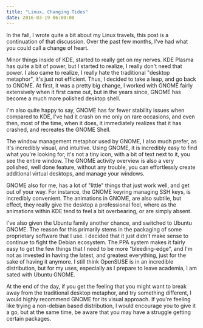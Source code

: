 ```yaml
---
title: "Linux, Changing Tides"
date: 2016-03-19 06:00:00
---
```

In the fall, I wrote quite a bit about my Linux travels, this post is a continuation of that discussion. Over the past few months, I've had what you could call a change of heart.

Minor things inside of KDE, started to really get on my nerves. KDE Plasma has quite a bit of power, but I started to realize, I really don't need that power. I also came to realize, I really hate the traditional "desktop metaphor", it's just not efficient. Thus, I decided to take a leap, and go back to GNOME. At first, it was a pretty big change, I worked with GNOME fairly extensively when it first came out, but in the years since, GNOME has become a much more polished desktop shell.

I'm also quite happy to say, GNOME has far fewer stability issues when compared to KDE, I've had it crash on me only on rare occasions, and even then, most of the time, when it does, it immediately realizes that it has crashed, and recreates the GNOME Shell.

The window management metaphor used by GNOME, I also much prefer, as it's incredibly visual, and intuitive. Using GNOME, it is incredibly easy to find what you're looking for, it's not a tiny icon, with a bit of text next to it, you see the entire window. The GNOME activity overview is also a very polished, well done feature, without any trouble, you can effortlessly create additional virtual desktops, and manage your windows.

GNOME also for me, has a lot of "little" things that just work well, and get out of your way. For instance, the GNOME keyring managing SSH keys, is incredibly convenient. The animations in GNOME, are also subtile, but effect, they really give the desktop a professional feel, where as the animations within KDE tend to feel a bit overbearing, or are simply absent.  

I've also given the Ubuntu family another chance, and switched to Ubuntu GNOME. The reason for this primarily stems in the packaging of some proprietary software that I use. I decided that it just didn't make sense to continue to fight the Debian ecosystem. The PPA system makes it fairly easy to get the few things that I need to be more "bleeding-edge", and I'm not as invested in having the latest, and greatest everything, just for the sake of having it anymore. I still think OpenSUSE is in an incredible distribution, but for my uses, especially as I prepare to leave academia, I am sated with Ubuntu GNOME.

At the end of the day, if you get the feeling that you might want to break away from the traditional desktop metaphor, and try something different, I would highly recommend GNOME for its visual approach. If you're feeling like trying a non-debian based distribution, I would encourage you to give it a go, but at the same time, be aware that you may have a struggle getting certain packages.
